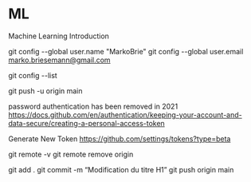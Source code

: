 # ML
Machine Learning Introduction 

git config --global user.name "MarkoBrie" 
git config --global user.email marko.briesemann@gmail.com

git config --list


git push -u origin main

password authentication has been removed in 2021
https://docs.github.com/en/authentication/keeping-your-account-and-data-secure/creating-a-personal-access-token

Generate New Token
https://github.com/settings/tokens?type=beta

git remote -v
git remote remove origin

git add .
git commit -m “Modification du titre H1”
git push origin main
